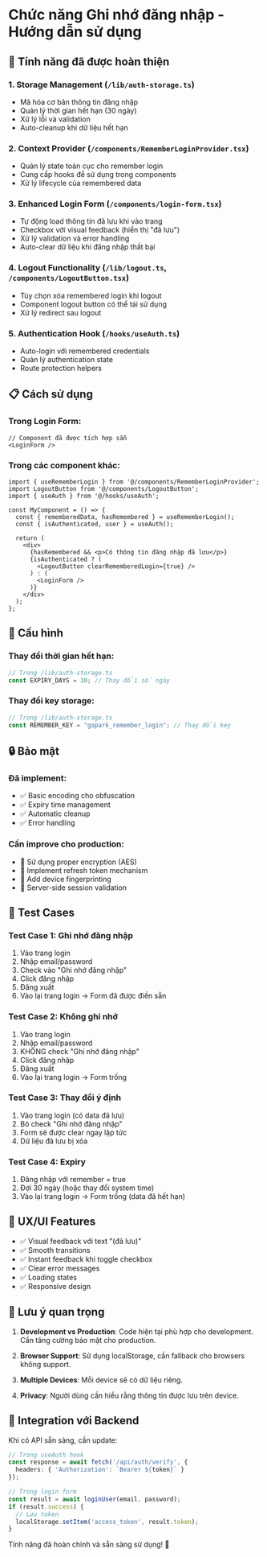 # Chức năng Ghi nhớ đăng nhập - Hướng dẫn sử dụng

## 🚀 Tính năng đã được hoàn thiện

### 1. **Storage Management** (`/lib/auth-storage.ts`)
- Mã hóa cơ bản thông tin đăng nhập
- Quản lý thời gian hết hạn (30 ngày)
- Xử lý lỗi và validation
- Auto-cleanup khi dữ liệu hết hạn

### 2. **Context Provider** (`/components/RememberLoginProvider.tsx`)
- Quản lý state toàn cục cho remember login
- Cung cấp hooks để sử dụng trong components
- Xử lý lifecycle của remembered data

### 3. **Enhanced Login Form** (`/components/login-form.tsx`)
- Tự động load thông tin đã lưu khi vào trang
- Checkbox với visual feedback (hiển thị "đã lưu")
- Xử lý validation và error handling
- Auto-clear dữ liệu khi đăng nhập thất bại

### 4. **Logout Functionality** (`/lib/logout.ts`, `/components/LogoutButton.tsx`)
- Tùy chọn xóa remembered login khi logout
- Component logout button có thể tái sử dụng
- Xử lý redirect sau logout

### 5. **Authentication Hook** (`/hooks/useAuth.ts`)
- Auto-login với remembered credentials
- Quản lý authentication state
- Route protection helpers

## 📋 Cách sử dụng

### Trong Login Form:
```tsx
// Component đã được tích hợp sẵn
<LoginForm />
```

### Trong các component khác:
```tsx
import { useRememberLogin } from '@/components/RememberLoginProvider';
import LogoutButton from '@/components/LogoutButton';
import { useAuth } from '@/hooks/useAuth';

const MyComponent = () => {
  const { rememberedData, hasRemembered } = useRememberLogin();
  const { isAuthenticated, user } = useAuth();

  return (
    <div>
      {hasRemembered && <p>Có thông tin đăng nhập đã lưu</p>}
      {isAuthenticated ? (
        <LogoutButton clearRememberedLogin={true} />
      ) : (
        <LoginForm />
      )}
    </div>
  );
};
```

## 🔧 Cấu hình

### Thay đổi thời gian hết hạn:
```typescript
// Trong /lib/auth-storage.ts
const EXPIRY_DAYS = 30; // Thay đổi số ngày
```

### Thay đổi key storage:
```typescript
// Trong /lib/auth-storage.ts
const REMEMBER_KEY = "gopark_remember_login"; // Thay đổi key
```

## 🔒 Bảo mật

### Đã implement:
- ✅ Basic encoding cho obfuscation
- ✅ Expiry time management
- ✅ Automatic cleanup
- ✅ Error handling

### Cần improve cho production:
- 🔄 Sử dụng proper encryption (AES)
- 🔄 Implement refresh token mechanism
- 🔄 Add device fingerprinting
- 🔄 Server-side session validation

## 🧪 Test Cases

### Test Case 1: Ghi nhớ đăng nhập
1. Vào trang login
2. Nhập email/password
3. Check vào "Ghi nhớ đăng nhập"
4. Click đăng nhập
5. Đăng xuất
6. Vào lại trang login → Form đã được điền sẵn

### Test Case 2: Không ghi nhớ
1. Vào trang login
2. Nhập email/password  
3. KHÔNG check "Ghi nhớ đăng nhập"
4. Click đăng nhập
5. Đăng xuất
6. Vào lại trang login → Form trống

### Test Case 3: Thay đổi ý định
1. Vào trang login (có data đã lưu)
2. Bỏ check "Ghi nhớ đăng nhập"
3. Form sẽ được clear ngay lập tức
4. Dữ liệu đã lưu bị xóa

### Test Case 4: Expiry
1. Đăng nhập với remember = true
2. Đợi 30 ngày (hoặc thay đổi system time)
3. Vào lại trang login → Form trống (data đã hết hạn)

## 📱 UX/UI Features

- ✅ Visual feedback với text "(đã lưu)"
- ✅ Smooth transitions
- ✅ Instant feedback khi toggle checkbox
- ✅ Clear error messages
- ✅ Loading states
- ✅ Responsive design

## 🚨 Lưu ý quan trọng

1. **Development vs Production**: Code hiện tại phù hợp cho development. Cần tăng cường bảo mật cho production.

2. **Browser Support**: Sử dụng localStorage, cần fallback cho browsers không support.

3. **Multiple Devices**: Mỗi device sẽ có dữ liệu riêng.

4. **Privacy**: Người dùng cần hiểu rằng thông tin được lưu trên device.

## 🔄 Integration với Backend

Khi có API sẵn sàng, cần update:

```typescript
// Trong useAuth hook
const response = await fetch('/api/auth/verify', {
  headers: { 'Authorization': `Bearer ${token}` }
});

// Trong login form  
const result = await loginUser(email, password);
if (result.success) {
  // Lưu token
  localStorage.setItem('access_token', result.token);
}
```

Tính năng đã hoàn chỉnh và sẵn sàng sử dụng! 🎉
